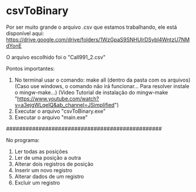 # csvToBinary

Por ser muito grande o arquivo .csv que estamos trabalhando, ele está disponível aqui: https://drive.google.com/drive/folders/1WzGpaS9SNHUlrDSybl4WntzU7NMdYonE

O arquivo escolhido foi o "Call991_2.csv"

Pontos importantes:

1) No terminal usar o comando: make all (dentro da pasta com os arquivos)
(Caso use windows, o comando não irá funcionar... Para resolver instale o mingw-make...)
(Video Tutorial de instalação do mingw-make "https://www.youtube.com/watch?v=a3ejgWLqelQ&ab_channel=JSimplified")
2) Executar o arquivo "csvToBinary.exe"
3) Executar o arquivo "main.exe"

################################################

No programa:

1) Ler todas as posições
2) Ler de uma posição a outra
3) Alterar dois registros de posição
4) Inserir um novo registro
5) Alterar dados de um registro
6) Excluir um registro
